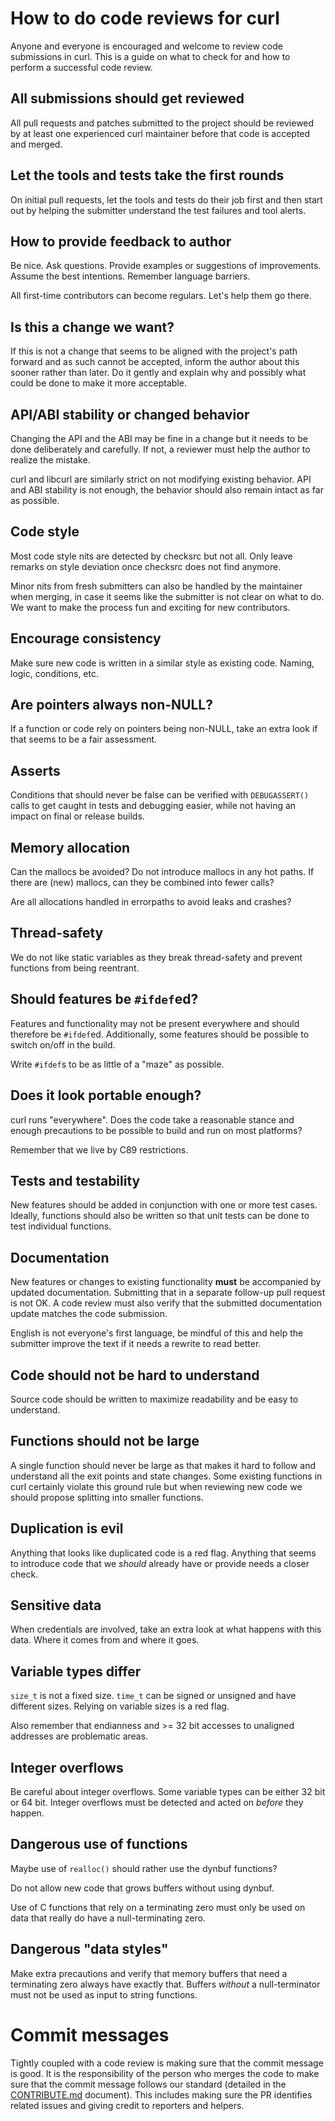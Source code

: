 # How to do code reviews for curl

Anyone and everyone is encouraged and welcome to review code submissions in
curl. This is a guide on what to check for and how to perform a successful
code review.

## All submissions should get reviewed

All pull requests and patches submitted to the project should be reviewed by
at least one experienced curl maintainer before that code is accepted and
merged.

## Let the tools and tests take the first rounds

On initial pull requests, let the tools and tests do their job first and then
start out by helping the submitter understand the test failures and tool
alerts.

## How to provide feedback to author

Be nice. Ask questions. Provide examples or suggestions of improvements.
Assume the best intentions. Remember language barriers.

All first-time contributors can become regulars. Let's help them go there.

## Is this a change we want?

If this is not a change that seems to be aligned with the project's path
forward and as such cannot be accepted, inform the author about this sooner
rather than later. Do it gently and explain why and possibly what could be
done to make it more acceptable.

## API/ABI stability or changed behavior

Changing the API and the ABI may be fine in a change but it needs to be done
deliberately and carefully. If not, a reviewer must help the author to realize
the mistake.

curl and libcurl are similarly strict on not modifying existing behavior. API
and ABI stability is not enough, the behavior should also remain intact as far
as possible.

## Code style

Most code style nits are detected by checksrc but not all. Only leave remarks
on style deviation once checksrc does not find anymore.

Minor nits from fresh submitters can also be handled by the maintainer when
merging, in case it seems like the submitter is not clear on what to do. We
want to make the process fun and exciting for new contributors.

## Encourage consistency

Make sure new code is written in a similar style as existing code. Naming,
logic, conditions, etc.

## Are pointers always non-NULL?

If a function or code rely on pointers being non-NULL, take an extra look if
that seems to be a fair assessment.

## Asserts

Conditions that should never be false can be verified with `DEBUGASSERT()`
calls to get caught in tests and debugging easier, while not having an impact
on final or release builds.

## Memory allocation

Can the mallocs be avoided? Do not introduce mallocs in any hot paths. If
there are (new) mallocs, can they be combined into fewer calls?

Are all allocations handled in errorpaths to avoid leaks and crashes?

## Thread-safety

We do not like static variables as they break thread-safety and prevent
functions from being reentrant.

## Should features be `#ifdef`ed?

Features and functionality may not be present everywhere and should therefore
be `#ifdef`ed. Additionally, some features should be possible to switch on/off
in the build.

Write `#ifdef`s to be as little of a "maze" as possible.

## Does it look portable enough?

curl runs "everywhere". Does the code take a reasonable stance and enough
precautions to be possible to build and run on most platforms?

Remember that we live by C89 restrictions.

## Tests and testability

New features should be added in conjunction with one or more test cases.
Ideally, functions should also be written so that unit tests can be done to
test individual functions.

## Documentation

New features or changes to existing functionality **must** be accompanied by
updated documentation. Submitting that in a separate follow-up pull request is
not OK. A code review must also verify that the submitted documentation update
matches the code submission.

English is not everyone's first language, be mindful of this and help the
submitter improve the text if it needs a rewrite to read better.

## Code should not be hard to understand

Source code should be written to maximize readability and be easy to
understand.

## Functions should not be large

A single function should never be large as that makes it hard to follow and
understand all the exit points and state changes. Some existing functions in
curl certainly violate this ground rule but when reviewing new code we should
propose splitting into smaller functions.

## Duplication is evil

Anything that looks like duplicated code is a red flag. Anything that seems to
introduce code that we *should* already have or provide needs a closer check.

## Sensitive data

When credentials are involved, take an extra look at what happens with this
data. Where it comes from and where it goes.

## Variable types differ

`size_t` is not a fixed size. `time_t` can be signed or unsigned and have
different sizes. Relying on variable sizes is a red flag.

Also remember that endianness and >= 32 bit accesses to unaligned addresses
are problematic areas.

## Integer overflows

Be careful about integer overflows. Some variable types can be either 32 bit
or 64 bit. Integer overflows must be detected and acted on *before* they
happen.

## Dangerous use of functions

Maybe use of `realloc()` should rather use the dynbuf functions?

Do not allow new code that grows buffers without using dynbuf.

Use of C functions that rely on a terminating zero must only be used on data
that really do have a null-terminating zero.

## Dangerous "data styles"

Make extra precautions and verify that memory buffers that need a terminating
zero always have exactly that. Buffers *without* a null-terminator must not be
used as input to string functions.

# Commit messages

Tightly coupled with a code review is making sure that the commit message is
good. It is the responsibility of the person who merges the code to make sure
that the commit message follows our standard (detailed in the
[CONTRIBUTE.md](CONTRIBUTE.md) document). This includes making sure the PR
identifies related issues and giving credit to reporters and helpers.
